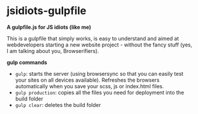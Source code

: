 # jsidiots-gulpfile
**A gulpfile.js for JS idiots (like me)**

This is a gulpfile that simply works, is easy to understand and aimed at webdevelopers starting a new website project - without the fancy stuff (yes, I am talking about you, Browserifiers).

**gulp commands**
* `gulp`: starts the server (using browsersync so that you can easily test your sites on all devices available). Refreshes the browsers automatically when you save your scss, js or index.html files.
* `gulp production`: copies all the files you need for deployment into the build folder
* `gulp clear`: deletes the build folder




